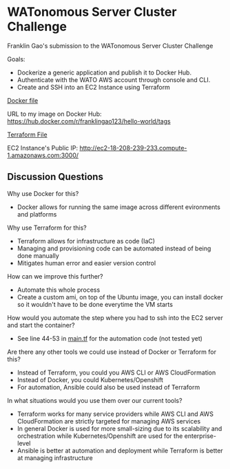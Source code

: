 # WATonomous Server Cluster Challenge

Franklin Gao's submission to the WATonomous Server Cluster Challenge

Goals:

-   Dockerize a generic application and publish it to Docker Hub.
-   Authenticate with the WATO AWS account through console and CLI.
-   Create and SSH into an EC2 Instance using Terraform

[Docker file](https://github.com/FranklinGao123/wato-infra-challenge-s22/blob/master/docker/Dockerfile)

URL to my image on Docker Hub: https://hub.docker.com/r/franklingao123/hello-world/tags

[Terraform File](https://github.com/FranklinGao123/wato-infra-challenge-s22/blob/master/aws/main.tf)

EC2 Instance's Public IP: http://ec2-18-208-239-233.compute-1.amazonaws.com:3000/

## Discussion Questions

Why use Docker for this?

-   Docker allows for running the same image across different evironments and platforms

Why use Terraform for this?

-   Terraform allows for infrastructure as code (IaC)
-   Managing and provisioning code can be automated instead of being done manually
-   Mitigates human error and easier version control

How can we improve this further?

-   Automate this whole process
-   Create a custom ami, on top of the Ubuntu image, you can install docker so it wouldn't have to be done everytime the VM starts

How would you automate the step where you had to ssh into the EC2 server and start the container?

-   See line 44-53 in [main.tf](https://github.com/FranklinGao123/wato-infra-challenge-s22/blob/master/aws/main.tf) for the automation code (not tested yet)

Are there any other tools we could use instead of Docker or Terraform for this?

-   Instead of Terraform, you could you AWS CLI or AWS CloudFormation
-   Instead of Docker, you could Kubernetes/Openshift
-   For automation, Ansible could also be used instead of Terraform

In what situations would you use them over our current tools?

-   Terraform works for many service providers while AWS CLI and AWS CloudFormation are strictly targeted for managing AWS services
-   In general Docker is used for more small-sizing due to its scalability and orchestration while Kubernetes/Openshift are used for the enterprise-level
-   Ansible is better at automation and deployment while Terraform is better at managing infrastructure
